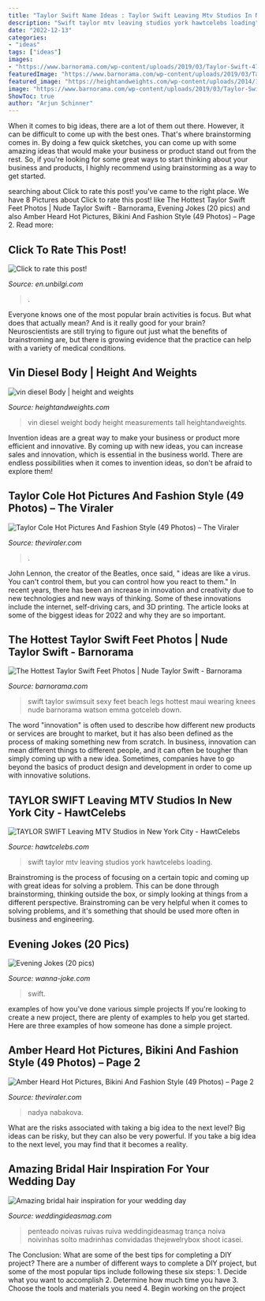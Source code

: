 ```yaml
---
title: "Taylor Swift Name Ideas : Taylor Swift Leaving Mtv Studios In New York City"
description: "Swift taylor mtv leaving studios york hawtcelebs loading"
date: "2022-12-13"
categories:
- "ideas"
tags: ["ideas"]
images:
- "https://www.barnorama.com/wp-content/uploads/2019/03/Taylor-Swift-47.jpg"
featuredImage: "https://www.barnorama.com/wp-content/uploads/2019/03/Taylor-Swift-47.jpg"
featured_image: "https://heightandweights.com/wp-content/uploads/2014/10/vin-diesel-2.jpg"
image: "https://www.barnorama.com/wp-content/uploads/2019/03/Taylor-Swift-47.jpg"
ShowToc: true
author: "Arjun Schinner"
---
```



When it comes to big ideas, there are a lot of them out there. However, it can be difficult to come up with the best ones. That's where brainstorming comes in. By doing a few quick sketches, you can come up with some amazing ideas that would make your business or product stand out from the rest. So, if you're looking for some great ways to start thinking about your business and products, I highly recommend using brainstorming as a way to get started.

	

		
searching about Click to rate this post! you've came to the right place. We have 8 Pictures about Click to rate this post! like The Hottest Taylor Swift Feet Photos | Nude Taylor Swift - Barnorama, Evening Jokes (20 pics) and also Amber Heard Hot Pictures, Bikini And Fashion Style (49 Photos) – Page 2. Read more:
		
    
## Click To Rate This Post!

<img loading=lazy src="https://en.unbilgi.com/wp-content/uploads/2021/02/Shawn-Mendes-Photo-1024x1536.jpg" onerror="this.onerror=null;this.src='https://tse1.mm.bing.net/th?id=OIP.O8eQRGO2QoBHYLX0w83scwHaLH&amp;pid=15.1';" alt="Click to rate this post!">

_Source: en.unbilgi.com_

>. 

	

Everyone knows one of the most popular brain activities is focus. But what does that actually mean? And is it really good for your brain? Neuroscientists are still trying to figure out just what the benefits of brainstroming are, but there is growing evidence that the practice can help with a variety of medical conditions.

    
## Vin Diesel Body | Height And Weights

<img loading=lazy src="https://heightandweights.com/wp-content/uploads/2014/10/vin-diesel-2.jpg" onerror="this.onerror=null;this.src='https://tse3.mm.bing.net/th?id=OIP.i3LFgjCSTCZs_6iV8gA7nAHaKf&amp;pid=15.1';" alt="vin diesel Body | height and weights">

_Source: heightandweights.com_

>vin diesel weight body height measurements tall heightandweights. 

	

Invention ideas are a great way to make your business or product more efficient and innovative. By coming up with new ideas, you can increase sales and innovation, which is essential in the business world. There are endless possibilities when it comes to invention ideas, so don't be afraid to explore them!

    
## Taylor Cole Hot Pictures And Fashion Style (49 Photos) – The Viraler

<img loading=lazy src="https://theviraler.com/wp-content/uploads/2019/09/taylor-cole-10.jpg" onerror="this.onerror=null;this.src='https://tse2.mm.bing.net/th?id=OIP.P3Tj1ZsWrtUQSRzSaobvMgHaLH&amp;pid=15.1';" alt="Taylor Cole Hot Pictures And Fashion Style (49 Photos) – The Viraler">

_Source: theviraler.com_

>. 

	

John Lennon, the creator of the Beatles, once said, " ideas are like a virus. You can't control them, but you can control how you react to them." In recent years, there has been an increase in innovation and creativity due to new technologies and new ways of thinking. Some of these innovations include the internet, self-driving cars, and 3D printing. The article looks at some of the biggest ideas for 2022 and why they are so important.

    
## The Hottest Taylor Swift Feet Photos | Nude Taylor Swift - Barnorama

<img loading=lazy src="https://www.barnorama.com/wp-content/uploads/2019/03/Taylor-Swift-47.jpg" onerror="this.onerror=null;this.src='https://tse2.mm.bing.net/th?id=OIP.lPP3Hjdk91n77mqvArksDwHaLH&amp;pid=15.1';" alt="The Hottest Taylor Swift Feet Photos | Nude Taylor Swift - Barnorama">

_Source: barnorama.com_

>swift taylor swimsuit sexy feet beach legs hottest maui wearing knees nude barnorama watson emma gotceleb down. 

	

The word "innovation" is often used to describe how different new products or services are brought to market, but it has also been defined as the process of making something new from scratch. In business, innovation can mean different things to different people, and it can often be tougher than simply coming up with a new idea. Sometimes, companies have to go beyond the basics of product design and development in order to come up with innovative solutions.

    
## TAYLOR SWIFT Leaving MTV Studios In New York City - HawtCelebs

<img loading=lazy src="http://www.hawtcelebs.com/wp-content/uploads/2012/08/TAYLOR-SWIFT-Leaving-MTV-Studios-in-New-York-City-6.jpg" onerror="this.onerror=null;this.src='https://tse2.mm.bing.net/th?id=OIP.igPx9-WyTWn7o2JRxUwkBgHaMP&amp;pid=15.1';" alt="TAYLOR SWIFT Leaving MTV Studios in New York City - HawtCelebs">

_Source: hawtcelebs.com_

>swift taylor mtv leaving studios york hawtcelebs loading. 

	

Brainstroming is the process of focusing on a certain topic and coming up with great ideas for solving a problem. This can be done through brainstorming, thinking outside the box, or simply looking at things from a different perspective. Brainstroming can be very helpful when it comes to solving problems, and it's something that should be used more often in business and engineering.

    
## Evening Jokes (20 Pics)

<img loading=lazy src="https://wanna-joke.com/wp-content/uploads/2013/12/funny-picture-Taylor-Swift-guy-X-keyboard.jpg" onerror="this.onerror=null;this.src='https://tse2.mm.bing.net/th?id=OIP.HBv3FS6Di6p9kkVePobHbAHaOP&amp;pid=15.1';" alt="Evening Jokes (20 pics)">

_Source: wanna-joke.com_

>swift. 

	

examples of how you've done various simple projects
If you're looking to create a new project, there are plenty of examples to help you get started. Here are three examples of how someone has done a simple project.

    
## Amber Heard Hot Pictures, Bikini And Fashion Style (49 Photos) – Page 2

<img loading=lazy src="https://theviraler.com/wp-content/uploads/2019/12/Amber-Heard-hot-photo-1.jpg" onerror="this.onerror=null;this.src='https://tse4.mm.bing.net/th?id=OIP.l1kGnOryUGoQNB0KQoFVaQHaMy&amp;pid=15.1';" alt="Amber Heard Hot Pictures, Bikini And Fashion Style (49 Photos) – Page 2">

_Source: theviraler.com_

>nadya nabakova. 

	

What are the risks associated with taking a big idea to the next level?
Big ideas can be risky, but they can also be very powerful. If you take a big idea to the next level, you may find that it becomes a reality.

    
## Amazing Bridal Hair Inspiration For Your Wedding Day

<img loading=lazy src="https://www.weddingideasmag.com/wp-content/uploads/2016/02/160122-Bridal-0553.jpg" onerror="this.onerror=null;this.src='https://tse3.mm.bing.net/th?id=OIP.2T3xYV6XcqhzXHeVVqEQJwHaLH&amp;pid=15.1';" alt="Amazing bridal hair inspiration for your wedding day">

_Source: weddingideasmag.com_

>penteado noivas ruivas ruiva weddingideasmag trança noiva noivinhas solto madrinhas convidadas thejewelrybox shoot icasei. 

	

The Conclusion: What are some of the best tips for completing a DIY project?
There are a number of different ways to complete a DIY project, but some of the most popular tips include following these six steps: 1. Decide what you want to accomplish 2. Determine how much time you have 3. Choose the tools and materials you need 4. Begin working on the project 
